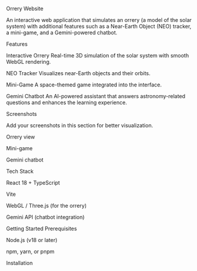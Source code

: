 Orrery Website

An interactive web application that simulates an orrery (a model of the solar system) with additional features such as a Near-Earth Object (NEO) tracker, a mini-game, and a Gemini-powered chatbot.

Features

Interactive Orrery
Real-time 3D simulation of the solar system with smooth WebGL rendering.

NEO Tracker
Visualizes near-Earth objects and their orbits.

Mini-Game
A space-themed game integrated into the interface.

Gemini Chatbot
An AI-powered assistant that answers astronomy-related questions and enhances the learning experience.

Screenshots

Add your screenshots in this section for better visualization.

Orrery view


Mini-game


Gemini chatbot


Tech Stack

React 18 + TypeScript

Vite

WebGL / Three.js (for the orrery)

Gemini API (chatbot integration)

Getting Started
Prerequisites

Node.js (v18 or later)

npm, yarn, or pnpm

Installation
